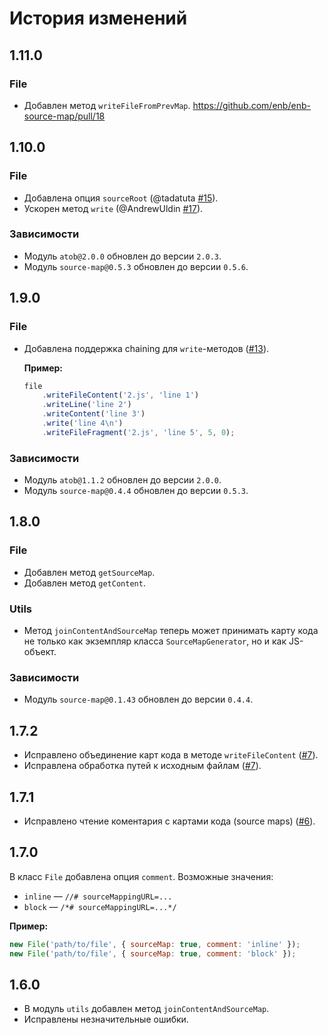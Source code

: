 История изменений
=================

1.11.0
------

### File

* Добавлен метод `writeFileFromPrevMap`. https://github.com/enb/enb-source-map/pull/18


1.10.0
------

### File

* Добавлена опция `sourceRoot` (@tadatuta [#15]).
* Ускорен метод `write` (@AndrewUldin [#17]).

[#15]: https://github.com/enb/enb-source-map/pull/15/
[#17]: https://github.com/enb/enb-source-map/pull/17/

### Зависимости

* Модуль `atob@2.0.0` обновлен до версии `2.0.3`.
* Модуль `source-map@0.5.3` обновлен до версии `0.5.6`.

1.9.0
-----

### File

* Добавлена поддержка chaining для `write`-методов ([#13]).

  **Пример:**

  ```js
  file
      .writeFileContent('2.js', 'line 1')
      .writeLine('line 2')
      .writeContent('line 3')
      .write('line 4\n')
      .writeFileFragment('2.js', 'line 5', 5, 0);
  ```

### Зависимости

* Модуль `atob@1.1.2` обновлен до версии `2.0.0`.
* Модуль `source-map@0.4.4` обновлен до версии `0.5.3`.


1.8.0
-----

### File

* Добавлен метод `getSourceMap`.
* Добавлен метод `getContent`.

### Utils

* Метод `joinContentAndSourceMap` теперь может принимать карту кода не только как экземпляр класса `SourceMapGenerator`, но и как JS-объект.

### Зависимости

* Модуль `source-map@0.1.43` обновлен до версии `0.4.4`.

1.7.2
-----

* Исправлено объединение карт кода в методе `writeFileContent` ([#7]).
* Исправлена обработка путей к исходным файлам ([#7]).

1.7.1
-----

* Исправлено чтение коментария с картами кода (source maps) ([#6]).

1.7.0
-----

В класс `File` добавлена опция `comment`. Возможные значения:

* `inline` — `//# sourceMappingURL=...`
* `block` — `/*# sourceMappingURL=...*/`

**Пример:**

```js
new File('path/to/file', { sourceMap: true, comment: 'inline' });
new File('path/to/file', { sourceMap: true, comment: 'block' });
```

1.6.0
-----

* В модуль `utils` добавлен метод `joinContentAndSourceMap`.
* Исправлены незначительные ошибки.

[#13]: https://github.com/enb/enb-source-map/pull/13
[#7]: https://github.com/enb/enb-source-map/pull/7
[#6]: https://github.com/enb/enb-source-map/pull/6
